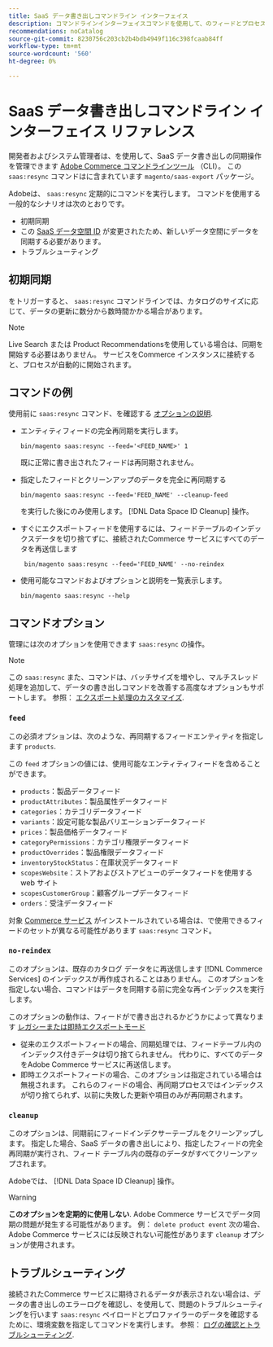 ```yaml
---
title: SaaS データ書き出しコマンドライン インターフェイス
description: コマンドラインインターフェイスコマンドを使用して、のフィードとプロセスを管理する方法を説明します [!DNL data export extension] （Adobe Commerce SaaS サービスの場合）
recommendations: noCatalog
source-git-commit: 8230756c203cb2b4bdb4949f116c398fcaab84ff
workflow-type: tm+mt
source-wordcount: '560'
ht-degree: 0%

---
```


# SaaS データ書き出しコマンドライン インターフェイス リファレンス

開発者およびシステム管理者は、を使用して、SaaS データ書き出しの同期操作を管理できます [Adobe Commerce コマンドラインツール](https://experienceleague.adobe.com/en/docs/commerce-operations/configuration-guide/cli/config-cli) （CLI）。 この `saas:resync` コマンドはに含まれています `magento/saas-export` パッケージ。

Adobeは、 `saas:resync` 定期的にコマンドを実行します。 コマンドを使用する一般的なシナリオは次のとおりです。

- 初期同期
- この [SaaS データ空間 ID](https://experienceleague.adobe.com/en/docs/commerce-admin/config/services/saas) が変更されたため、新しいデータ空間にデータを同期する必要があります。
- トラブルシューティング

## 初期同期

をトリガーすると、 `saas:resync` コマンドラインでは、カタログのサイズに応じて、データの更新に数分から数時間かかる場合があります。

>[!NOTE]
>Live Search または Product Recommendationsを使用している場合は、同期を開始する必要はありません。 サービスをCommerce インスタンスに接続すると、プロセスが自動的に開始されます。

## コマンドの例

使用前に `saas:resync` コマンド、を確認する [オプションの説明](#command-options).

- エンティティフィードの完全再同期を実行します。

  ```
  bin/magento saas:resync --feed='<FEED_NAME>' 1
  ```

  既に正常に書き出されたフィードは再同期されません。

- 指定したフィードとクリーンアップのデータを完全に再同期する

  ```
  bin/magento saas:resync --feed='FEED_NAME' --cleanup-feed
  ```

  を実行した後にのみ使用します。 [!DNL Data Space ID Cleanup] 操作。

- すぐにエクスポートフィードを使用するには、フィードテーブルのインデックスデータを切り捨てずに、接続されたCommerce サービスにすべてのデータを再送信します

  ```
   bin/magento saas:resync --feed='FEED_NAME' --no-reindex
  ```

- 使用可能なコマンドおよびオプションと説明を一覧表示します。

  ```
  bin/magento saas:resync --help
  ```

## コマンドオプション

管理には次のオプションを使用できます `saas:resync` の操作。

>[!NOTE]
>
>この `saas:resync` また、コマンドは、バッチサイズを増やし、マルチスレッド処理を追加して、データの書き出しコマンドを改善する高度なオプションもサポートします。 参照： [エクスポート処理のカスタマイズ](customize-export-processing.md).

### `feed`

この必須オプションは、次のような、再同期するフィードエンティティを指定します `products`.

この `feed` オプションの値には、使用可能なエンティティフィードを含めることができます。

- `products`：製品データフィード
- `productAttributes`：製品属性データフィード
- `categories`：カテゴリデータフィード
- `variants`：設定可能な製品バリエーションデータフィード
- `prices`：製品価格データフィード
- `categoryPermissions`：カテゴリ権限データフィード
- `productOverrides`：製品権限データフィード
- `inventoryStockStatus`：在庫状況データフィード
- `scopesWebsite`：ストアおよびストアビューのデータフィードを使用する web サイト
- `scopesCustomerGroup`：顧客グループデータフィード
- `orders`：受注データフィード

対象 [Commerce サービス](../landing/saas.md) がインストールされている場合は、で使用できるフィードのセットが異なる可能性があります `saas:resync` コマンド。

### `no-reindex`

このオプションは、既存のカタログ データをに再送信します [!DNL Commerce Services] のインデックスが再作成されることはありません。 このオプションを指定しない場合、コマンドはデータを同期する前に完全な再インデックスを実行します。

このオプションの動作は、フィードがで書き出されるかどうかによって異なります [レガシーまたは即時エクスポートモード](data-synchronization.md#synchronization-modes)

- 従来のエクスポートフィードの場合、同期処理では、フィードテーブル内のインデックス付きデータは切り捨てられません。 代わりに、すべてのデータをAdobe Commerce サービスに再送信します。
- 即時エクスポートフィードの場合、このオプションは指定されている場合は無視されます。 これらのフィードの場合、再同期プロセスではインデックスが切り捨てられず、以前に失敗した更新や項目のみが再同期されます。

### `cleanup`

このオプションは、同期前にフィードインデクサーテーブルをクリーンアップします。 指定した場合、SaaS データの書き出しにより、指定したフィードの完全再同期が実行され、フィード テーブル内の既存のデータがすべてクリーンアップされます。

Adobeでは、 [!DNL Data Space ID Cleanup] 操作。

>[!WARNING]
>
>**このオプションを定期的に使用しない**. Adobe Commerce サービスでデータ同期の問題が発生する可能性があります。 例： `delete product event` 次の場合、Adobe Commerce サービスには反映されない可能性があります `cleanup` オプションが使用されます。

## トラブルシューティング

接続されたCommerce サービスに期待されるデータが表示されない場合は、データの書き出しのエラーログを確認し、を使用して、問題のトラブルシューティングを行います `saas:resync` ペイロードとプロファイラーのデータを確認するために、環境変数を指定してコマンドを実行します。 参照： [ログの確認とトラブルシューティング](troubleshooting-logging.md).
